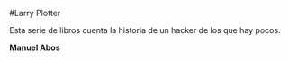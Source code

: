 #Larry Plotter

Esta serie de libros cuenta la historia de un hacker de los que hay pocos.

**Manuel Abos**
